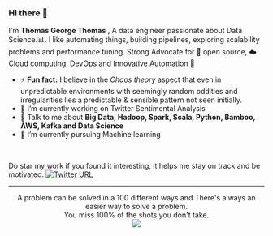 ### Hi there 👋

I'm **Thomas George Thomas** , A data engineer passionate about Data Science.:bar_chart:. I like automating things, building pipelines, exploring scalability problems and performance tuning. Strong Advocate for 📜 open source, :cloud: Cloud computing, DevOps and Innovative Automation :robot: 


- ⚡ **Fun fact:** I believe in the *Chaos theory* aspect that even in unpredictable environments with seemingly random oddities and irregularities lies a predictable & sensible pattern not seen initially.
- 🔭 I’m currently working on Twitter Sentimental Analysis
- 💬 Talk to me about **Big Data, Hadoop, Spark, Scala, Python, Bamboo, AWS, Kafka and Data Science**
- 🌱 I’m currently pursuing Machine learning

<br>

<!--
**Thomas-George-T/Thomas-George-T** is a ✨ _special_ ✨ repository because its `README.md` (this file) appears on your GitHub profile.

Here are some ideas to get you started:

- 🔭 I’m currently working on ...
- 🌱 I’m currently learning ...
- 👯 I’m looking to collaborate on ...
- 🤔 I’m looking for help with ...
- 💬 Ask me about ...
- 📫 How to reach me: ...
- 😄 Pronouns: ...
- ⚡ Fun fact: ...
-->

Do star my work if you found it interesting, it helps me stay on track and be motivated.
<a href="https://twitter.com/intent/follow?screen_name=Thomas_George_T">
          <img alt="Twitter URL" src="https://img.shields.io/twitter/url?style=social&url=https%3A%2F%2Ftwitter.com%2FThomas_George_T">
</a>

<hr \>

<p align="center">
  A problem can be solved in a 100 different ways and There's always an easier way to solve a problem.
  <br>
  You miss 100% of the shots you don't take.
   <br>
  <img src="https://visitor-badge.glitch.me/badge?page_id=Thomas-George-T.Thomas-George-T"/>
  <br>
</p>
